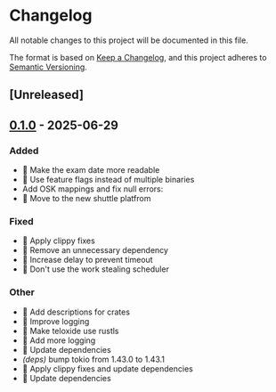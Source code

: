 # Changelog

All notable changes to this project will be documented in this file.

The format is based on [Keep a Changelog](https://keepachangelog.com/en/1.0.0/),
and this project adheres to [Semantic Versioning](https://semver.org/spec/v2.0.0.html).

## [Unreleased]

## [0.1.0](https://github.com/kamack38/easycar/releases/tag/easycar-v0.1.0) - 2025-06-29

### Added

- 🎸 Make the exam date more readable
- 🎸 Use feature flags instead of multiple binaries
- Add OSK mappings and fix null errors:
- 🎸 Move to the new shuttle platfrom

### Fixed

- 🐛 Apply clippy fixes
- 🐛 Remove an unnecessary dependency
- 🐛 Increase delay to prevent timeout
- 🐛 Don't use the work stealing scheduler

### Other

- 🤖 Add descriptions for crates
- 🤖 Improve logging
- 🤖 Make teloxide use rustls
- 🤖 Add more logging
- 🤖 Update dependencies
- *(deps)* bump tokio from 1.43.0 to 1.43.1
- 🤖 Apply clippy fixes and update dependencies
- 🤖 Update dependencies
